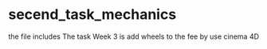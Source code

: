 # secend_task_mechanics
the file includes The task Week 3 is add wheels to the fee by use cinema 4D
